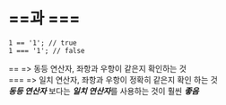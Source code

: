 # ==과 ===
```
1 == '1'; // true
1 === '1'; // false
```

== => 동등 연산자, 좌항과 우항이 같은지 확인하는 것   
=== => 일치 연산자, 좌항과 우항이 정확히 같은지 확인 하는 것   
***동등 연산자*** 보다는 ***일치 연산자***를 사용하는 것이 훨씬 ***좋음***
